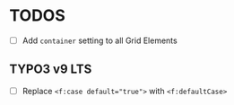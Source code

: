 TODOS
=====

- [ ] Add `container` setting to all Grid Elements

TYPO3 v9 LTS
------------

- [ ] Replace `<f:case default="true">` with `<f:defaultCase>`